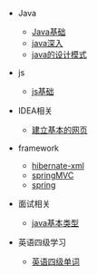 

* Java

  * [Java基础](./document/java/guide.md)  
  * [java深入](./document/java/javaMore.md)
  * [java的设计模式](./document/java/javaDesign.md)
* js

  * [js基础](./document/js/js.md)  
* IDEA相关  

  * [建立基本的网页](./document/idea/web.md)
* framework  

  * [hibernate-xml](./document/framework/hibernate-xml.md)  
  * [springMVC](./document/framework/springMVC.md)
  * [spring](./document/framework/spring.md)
* 面试相关  
  
  * [java基本类型](./document/face/java/base.md)  
  
* 英语四级学习
  * [英语四级单词](./document/english/etc4.md)